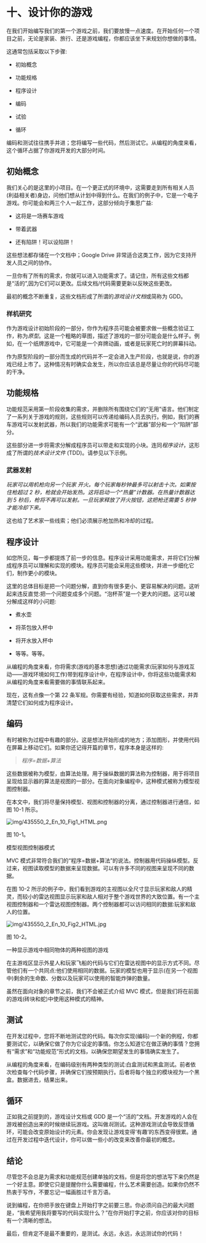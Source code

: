# 十、设计你的游戏

在我们开始编写我们的第一个游戏之前，我们要放慢一点速度。在开始任何一个项目之前，无论是家装、旅行、还是游戏编程，你都应该坐下来规划你想做的事情。

这通常包括采取以下步骤:

*   初始概念

*   功能规格

*   程序设计

*   编码

*   试验

*   循环

编码和测试往往携手并进；您将编写一些代码，然后测试它。从编程的角度来看，这个循环占据了你游戏开发的大部分时间。

## 初始概念

我们关心的是这里的小项目。在一个更正式的环境中，这需要走到所有相关人员(利益相关者)身边，问他们想从计划中得到什么。在我们的例子中，它是一个电子游戏。你可能会和两三个人一起工作，这部分倾向于集思广益:

*   这将是一场赛车游戏

*   带着武器

*   还有陷阱！可以设陷阱！

这些想法都存储在一个文档中；Google Drive 非常适合这类工作，因为它支持开发人员之间的协作。

一旦你有了所有的需求，你就可以进入功能需求了。请记住，所有这些文档都是“活的”,因为它们可以更改。后续文档/代码需要更新以反映这些更改。

最初的概念不断重复，这些文档形成了所谓的*游戏设计文档*或简称为 GDD。

### 样机研究

作为游戏设计初始阶段的一部分，你作为程序员可能会被要求做一些概念验证工作，称为*原型*。这是一个粗略的草图，描述了游戏的一部分可能会是什么样子。例如，在一个纸牌游戏中，它可能是一个弃牌动画，或者是玩家死亡时的屏幕抖动。

作为原型阶段的一部分而生成的代码并不一定会进入生产阶段，也就是说，你的游戏已经上市了。这种情况有时确实会发生，所以你应该总是尽量让你的代码尽可能的干净。

## 功能规格

功能规范采用第一阶段收集的需求，并删除所有围绕它们的“无用”语言。他们制定了一系列关于游戏的规则，这些规则可以传递给编码人员去执行。例如，我们的赛车游戏可以发射武器，所以我们的功能需求可能有一个“武器”部分和一个“陷阱”部分。

这些部分进一步将需求分解成程序员可以带走和实现的小块。连同*程序设计*，这形成了所谓的*技术设计文件* (TDD)。请参见以下示例。

### 武器发射

*玩家可以用机枪向另一个玩家* *开火。每个玩家每秒钟最多可以射击十次。如果按住枪超过 2 秒，枪就会开始发热。这将启动一个“热量”计数器。在热量计数器达到 5 秒后，枪将不再可以发射。一旦玩家释放了开火按钮，这把枪还需要 5 秒钟才能冷却下来。*

这也给了艺术家一些线索；他们必须展示枪加热和冷却的过程。

## 程序设计

如您所见，每一步都提炼了前一步的信息。程序设计采用功能需求，并将它们分解成程序员可以理解和实现的模块。程序员可能会采用这些模块，并进一步细化它们，制作更小的模块。

这里的总体目标是把一个问题分解，直到你有很多更小、更容易解决的问题。这听起来违反直觉:把一个问题变成多个问题。“泡杯茶”是一个更大的问题。这可以被分解成这样的小问题:

*   煮水壶

*   将茶包放入杯中

*   将开水放入杯中

*   等等。等等。

从编程的角度来看，你将需求(游戏的基本思想)通过功能需求(玩家如何与游戏互动——游戏环境如何工作)带到程序设计中，在程序设计中，你将这些功能需求和从编程的角度来看需要做的事情联系起来。

现在，这有点像一个第 22 条军规。你需要有经验，知道如何获取这些需求，并弄清楚它们如何成为程序设计。

## 编码

有时被称为过程中有趣的部分。这是想法开始形成的地方；添加图形，并使用代码在屏幕上移动它们。如果你还记得开篇的章节，程序本身是这样的:

> *程序=数据+算法*

这些数据被称为模型，由算法处理。用于操纵数据的算法称为控制器，用于将项目呈现给显示器的算法是视图的一部分。在面向对象编程中，这种模式被称为模型视图控制器。

在本文中，我们将尽量保持模型、视图和控制器的分离，通过控制器进行通信，如图 10-1 所示。

![img/435550_2_En_10_Fig1_HTML.png](img/435550_2_En_10_Fig1_HTML.png)

图 10-1。

模型视图控制器模式

MVC 模式非常符合我们的“程序=数据+算法”的说法。控制器用代码操纵模型。反过来，视图读取模型的数据来呈现数据。可以有许多不同的视图来呈现不同的数据。

在图 10-2 所示的例子中，我们看到游戏的主视图以全尺寸显示玩家和敌人的精灵，而较小的雷达视图显示玩家和敌人相对于整个游戏世界的大致位置。有一个主视图控制器和一个雷达视图控制器。两个控制器都可以访问相同的数据:玩家和敌人的位置。

![img/435550_2_En_10_Fig2_HTML.jpg](img/435550_2_En_10_Fig2_HTML.jpg)

图 10-2。

一种显示游戏中相同物体的两种视图的游戏

在主游戏区显示外星人和玩家飞船的代码与它们在雷达视图中的显示方式不同。尽管他们有一个共同点:他们使用相同的数据。玩家的模型也用于显示(在另一个视图中)剩余的生命数、分数以及玩家可以使用的智能炸弹的数量。

虽然在面向对象的章节之前，我们不会被正式介绍 MVC 模式，但是我们将在前面的游戏(砖块和蛇)中使用这种模式的精神。

## 测试

在开发过程中，您将不断地测试您的代码。每次你实现(编码)一个新的例程，你都要测试它，以确保它做了你为它设定的事情。你怎么知道它在做正确的事情？您拥有“需求”和“功能规范”形式的文档，以确保您期望发生的事情确实发生了。

从编程的角度来看，在编码级别有两种类型的测试:白盒测试和黑盒测试。前者依次检查每个代码步骤，并确保它们按预期执行。后者将每个独立的模块视为一个黑盒。数据进去，结果出来。

## 循环

正如我之前提到的，游戏设计文档或 GDD 是一个“活的”文档。开发游戏的人会在游戏被创造出来的时候继续玩游戏。这叫做*玩*测试。这种游戏测试会导致反馈循环，可能会改变原始设计的元素。你会发现让游戏变得‘有趣’的东西变得很累。通过在开发过程中迭代设计，你可以做一些小的改变来改善你最初的概念。

## 结论

尽管您不会总是为需求和功能规范创建单独的文档，但是将您的想法写下来仍然是一个好主意。即使它只是提醒你什么需要编程，什么艺术需要创造。如果你仍然不热衷于写作，不要忘记一幅画胜过千言万语。

说到编程，在你把手放在键盘上开始打字之前要三思。你必须问自己的最大问题是，“我希望用我将要写的代码实现什么？”在你开始打字之前，你应该对你的目标有一个清晰的想法。

最后，但肯定不是最不重要的，是测试。永远，永远，永远测试你的代码！
